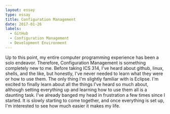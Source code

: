 ```yaml
---
layout: essay
type: essay
title: Configuration Management
date: 2017-01-26
labels:
  - GitHub
  - Configuration Management
  - Development Environment
---
```


Up to this point, my entire computer programming experience has been a solo endeavor. Therefore, Configuration Management is something completely new to me. 
Before taking ICS 314, I've heard about github, linux, shells, and the like, but honestly, I've never needed to learn what they were or how to use them. 
The only thing I'm slightly familiar with is Eclipse. I'm excited to finally learn about all the things I've heard so much about, although setting everything
up and learning how to use them all is a daunting task. I've already banged my head in frustration a few times since I started. It is slowly starting to come
together, and once everything is set up, I'm interested to see how much easier it makes my life. 